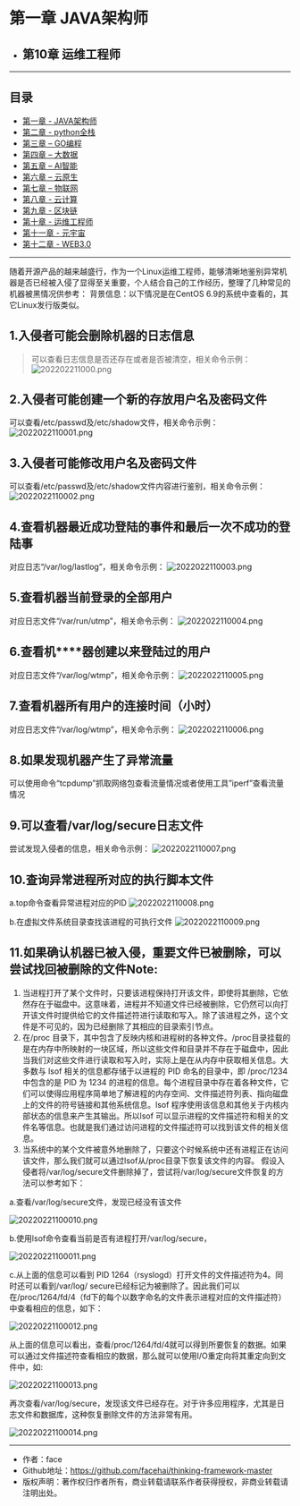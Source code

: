 # 第一章 JAVA架构师
- ## 第10章 运维工程师

------
## 目录
- [第一章 - JAVA架构师](JAVA架构师.md)
- [第二章 - python全栈](python全栈.md)
- [第三章 – GO编程](GO编程.md)
- [第四章 – 大数据](大数据.md)
- [第五章 – AI智能](AI智能.md)
- [第六章 – 云原生](云原生.md)
- [第七章 – 物联网](物联网.md)
- [第八章 - 云计算](云计算.md)
- [第九章 - 区块链](区块链.md)
- [第十章 - 运维工程师](运维工程师.md)
- [第十一章 - 元宇宙](元宇宙.md)
- [第十二章 - WEB3.0](WEB3.0.md)
------

随着开源产品的越来越盛行，作为一个Linux运维工程师，能够清晰地鉴别异常机器是否已经被入侵了显得至关重要，个人结合自己的工作经历，整理了几种常见的机器被黑情况供参考：
背景信息：以下情况是在CentOS 6.9的系统中查看的，其它Linux发行版类似。

## 1.入侵者可能会删除机器的日志信息
> 可以查看日志信息是否还存在或者是否被清空，相关命令示例：
![202202211000.png](screenshot/202202211000.png)


## 2.入侵者可能创建一个新的存放用户名及密码文件
可以查看/etc/passwd及/etc/shadow文件，相关命令示例：
![2022022110001.png](screenshot/2022022110001.png)


## 3.入侵者可能修改用户名及密码文件
可以查看/etc/passwd及/etc/shadow文件内容进行鉴别，相关命令示例：
![2022022110002.png](screenshot/2022022110002.png)

## 4.查看机器最近成功登陆的事件和最后一次不成功的登陆事
对应日志“/var/log/lastlog”，相关命令示例：
![2022022110003.png](screenshot/2022022110003.png)
    
## 5.查看机器当前登录的全部用户
对应日志文件“/var/run/utmp”，相关命令示例：
![2022022110004.png](screenshot/2022022110004.png)

## 6.查看机****器创建以来登陆过的用户
对应日志文件“/var/log/wtmp”，相关命令示例：
![2022022110005.png](screenshot/2022022110005.png)

## 7.查看机器所有用户的连接时间（小时）
对应日志文件“/var/log/wtmp”，相关命令示例：
![2022022110006.png](screenshot/2022022110006.png)

## 8.如果发现机器产生了异常流量
可以使用命令“tcpdump”抓取网络包查看流量情况或者使用工具”iperf”查看流量情况


## 9.可以查看/var/log/secure日志文件
尝试发现入侵者的信息，相关命令示例：
![2022022110007.png](screenshot/2022022110007.png)

## 10.查询异常进程所对应的执行脚本文件
a.top命令查看异常进程对应的PID
![2022022110008.png](screenshot/2022022110008.png)

b.在虚拟文件系统目录查找该进程的可执行文件
![2022022110009.png](screenshot/2022022110009.png)

## 11.如果确认机器已被入侵，重要文件已被删除，可以尝试找回被删除的文件Note:
1. 当进程打开了某个文件时，只要该进程保持打开该文件，即使将其删除，它依然存在于磁盘中。这意味着，进程并不知道文件已经被删除，它仍然可以向打开该文件时提供给它的文件描述符进行读取和写入。除了该进程之外，这个文件是不可见的，因为已经删除了其相应的目录索引节点。
2. 在/proc 目录下，其中包含了反映内核和进程树的各种文件。/proc目录挂载的是在内存中所映射的一块区域，所以这些文件和目录并不存在于磁盘中，因此当我们对这些文件进行读取和写入时，实际上是在从内存中获取相关信息。大多数与 lsof 相关的信息都存储于以进程的 PID 命名的目录中，即 /proc/1234 中包含的是 PID 为 1234 的进程的信息。每个进程目录中存在着各种文件，它们可以使得应用程序简单地了解进程的内存空间、文件描述符列表、指向磁盘上的文件的符号链接和其他系统信息。lsof 程序使用该信息和其他关于内核内部状态的信息来产生其输出。所以lsof 可以显示进程的文件描述符和相关的文件名等信息。也就是我们通过访问进程的文件描述符可以找到该文件的相关信息。
3. 当系统中的某个文件被意外地删除了，只要这个时候系统中还有进程正在访问该文件，那么我们就可以通过lsof从/proc目录下恢复该文件的内容。
假设入侵者将/var/log/secure文件删除掉了，尝试将/var/log/secure文件恢复的方法可以参考如下：

a.查看/var/log/secure文件，发现已经没有该文件

![20220221100010.png](screenshot/20220221100010.png)

b.使用lsof命令查看当前是否有进程打开/var/log/secure，

![20220221100011.png](screenshot/20220221100011.png)

c.从上面的信息可以看到 PID 1264（rsyslogd）打开文件的文件描述符为4。同时还可以看到/var/log/ secure已经标记为被删除了。因此我们可以在/proc/1264/fd/4（fd下的每个以数字命名的文件表示进程对应的文件描述符）中查看相应的信息，如下：

![20220221100012.png](screenshot/20220221100012.png)

从上面的信息可以看出，查看/proc/1264/fd/4就可以得到所要恢复的数据。如果可以通过文件描述符查看相应的数据，那么就可以使用I/O重定向将其重定向到文件中，如:

![20220221100013.png](screenshot/20220221100013.png)

再次查看/var/log/secure，发现该文件已经存在。对于许多应用程序，尤其是日志文件和数据库，这种恢复删除文件的方法非常有用。

![20220221100014.png](screenshot/20220221100014.png)


---
- 作者：face
- Github地址：https://github.com/facehai/thinking-framework-master
- 版权声明：著作权归作者所有，商业转载请联系作者获得授权，非商业转载请注明出处。
